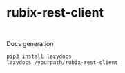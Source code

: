 # rubix-rest-client



```


```




Docs generation
```
pip3 install lazydocs
lazydocs /yourpath/rubix-rest-client
```